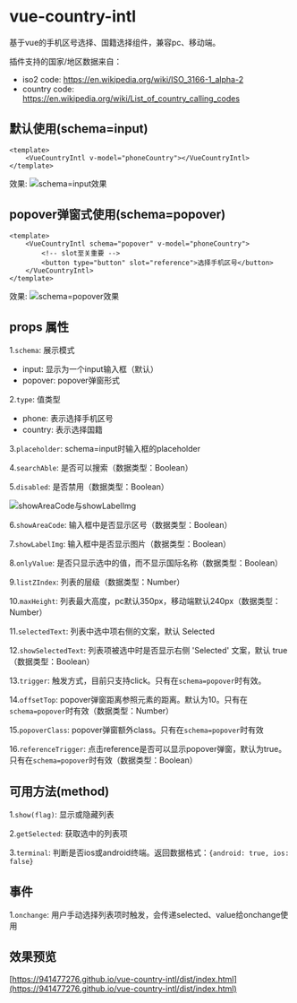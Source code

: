 # vue-country-intl
基于vue的手机区号选择、国籍选择组件，兼容pc、移动端。

插件支持的国家/地区数据来自：
+ iso2 code: https://en.wikipedia.org/wiki/ISO_3166-1_alpha-2
+ country code: https://en.wikipedia.org/wiki/List_of_country_calling_codes

## 默认使用(schema=input)
```
<template>
    <VueCountryIntl v-model="phoneCountry"></VueCountryIntl>
</template>    
```
效果:
![schema=input效果](./img/effect.png)
## popover弹窗式使用(schema=popover)
```
<template>
    <VueCountryIntl schema="popover" v-model="phoneCountry">
        <!-- slot至关重要 -->
        <button type="button" slot="reference">选择手机区号</button>
    </VueCountryIntl>
</template>    
```
效果:
![schema=popover效果](./img/effect2.png)

## props 属性
1.`schema`: 展示模式

+ input: 显示为一个input输入框（默认）
+ popover: popover弹窗形式

2.`type`: 值类型

+ phone: 表示选择手机区号
+ country: 表示选择国籍

3.`placeholder`: schema=input时输入框的placeholder

4.`searchAble`: 是否可以搜索（数据类型：Boolean）

5.`disabled`: 是否禁用（数据类型：Boolean）

![showAreaCode与showLabelImg](./img/img1.png)

6.`showAreaCode`: 输入框中是否显示区号（数据类型：Boolean）

7.`showLabelImg`: 输入框中是否显示图片（数据类型：Boolean）

8.`onlyValue`: 是否只显示选中的值，而不显示国际名称（数据类型：Boolean）

9.`listZIndex`: 列表的层级（数据类型：Number）

10.`maxHeight`: 列表最大高度，pc默认350px，移动端默认240px（数据类型：Number）

11.`selectedText`: 列表中选中项右侧的文案，默认 Selected

12.`showSelectedText`: 列表项被选中时是否显示右侧 'Selected' 文案，默认 true （数据类型：Boolean）

13.`trigger`: 触发方式，目前只支持click。只有在`schema=popover`时有效。

14.`offsetTop`: popover弹窗距离参照元素的距离。默认为10。只有在`schema=popover`时有效（数据类型：Number）

15.`popoverClass`: popover弹窗额外class。只有在`schema=popover`时有效

16.`referenceTrigger`: 点击reference是否可以显示popover弹窗，默认为true。只有在`schema=popover`时有效（数据类型：Boolean）

## 可用方法(method)
1.`show(flag)`: 显示或隐藏列表

2.`getSelected`: 获取选中的列表项

3.`terminal`: 判断是否ios或android终端。返回数据格式：`{android: true, ios: false}`

## 事件
1.`onchange`: 用户手动选择列表项时触发，会传递selected、value给onchange使用

## 效果预览
[https://941477276.github.io/vue-country-intl/dist/index.html](https://941477276.github.io/vue-country-intl/dist/index.html)
